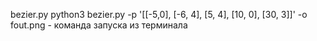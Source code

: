 
bezier.py python3 bezier.py -p '[[-5,0], [-6, 4], [5, 4], [10, 0], [30, 3]]' -o fout.png - команда запуска из терминала
